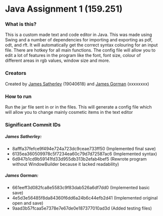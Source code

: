 # Java Assignment 1 (159.251)

### What is this?
This is a custom made text and code editor in Java. This was made using Swing and a number of dependencies for importing and exporting as pdf, odt, and rft. It will automatically get the correct syntax colouring for an input file. There are hotkey for all main functions. The config file will allow you to edit a lot of features in the program like the font, font size, colour of different areas in rgb values, window size and more.

### Creators
Created by [James Satherley](https://github.com/JamesSatherley) (19040618) and [James Gorman](https://github.com/james50777) (xxxxxxxx)

### How to run
Run the jar file sent in or in the files. This will generate a config file which will allow you to change mainly cosmetic items in the text editor

### Significant Commit IDs
##### James Satherley: 
+ 8afffa37fefce9f494e724a723dc9ceae733ff50 (Implemented final save)
+ 6135ea360509978c5f7234ea60c79d7d72587ac6 (Implemented syntax)
+ 6d947b1cd9b59141fd33d955db313b2efab4bef5 (Rewrote program without WindowBuilder because it lacked readability)
##### James Gorman: 
+ 661eeff3d082fca8e5583c9f83dab526a6df7dd0 (Implemented basic save)
+ 4e5d3e56485f8da84360f6dd6a24b6c44efb2d41 (Implemented original open and save)
+ 9aad3b57fcaa5e7378e7e67de0e187377010ad3d (Added testing files)

